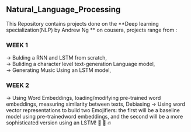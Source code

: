 ## Natural_Language_Processing

This Repository contains projects done on the **Deep learning specialization(NLP) by Andrew Ng ** on cousera, projects range from : <br />

### WEEK 1
-> Bulding a RNN and LSTM from scratch, <br /> 
-> Buliding a character level text-generation Language model, <br />
-> Generating Music Using an LSTM model, <br />

### WEEK 2
-> Using Word Embeddings, loading/modifying pre-trained word embeddings, measuring similarity between texts, Debiasing
-> Using word vector representations to build two Emojifiers: the first will be a baseline model using pre-trainedword embeddings, 
   and the second will be a more sophisticated version using an LSTM! 🤩 💫 🔥
